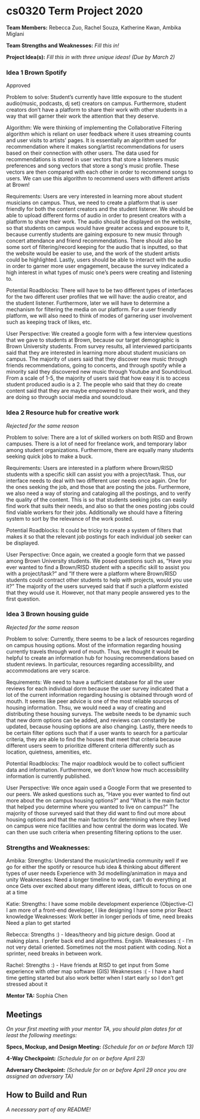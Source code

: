 # cs0320 Term Project 2020

**Team Members:** 
Rebecca Zuo, Rachel Souza, Katherine Kwan, Ambika Miglani

**Team Strengths and Weaknesses:** _Fill this in!_

**Project Idea(s):** _Fill this in with three unique ideas! (Due by March 2)_
### Idea 1 Brown Spotify
Approved

Problem to solve: 
Student’s currently have little exposure to the student audio(music, podcasts, dj set) creators on campus. Furthermore, student creators don’t have a platform to share their work with other students in a way that will garner their work the attention that they deserve. 

Algorithm: We were thinking of implementing the Collaborative Filtering algorithm which is reliant on user feedback where it uses streaming counts and user visits to artists' pages. It is essentially an algorithm used for recommendation where it makes song/artist recommendations for users based on their connection with other users. The data used for recommendations is stored in user vectors that store a listeners music preferences and song vectors that store a song's music profile. These vectors are then compared with each other in order to recommend songs to users. We can use this algorithm to recommend users with different artists at Brown!

Requirements: 
Users are very interested in learning more about student musicians on campus. Thus, we need to create a platform that is user friendly for both the content creators and the student listener. We should be able to upload different forms of audio in order to present creators with a platform to share their work. The audio should be displayed on the website, so that students on campus would have greater access and exposure to it, because currently students are gaining exposure to new music through concert attendance and friend recommendations. There should also be some sort of filtering/record keeping for the audio that is inputted, so that the website would be easier to use, and the work of the student artists could be highlighted. Lastly, users should be able to interact with the audio in order to garner more user engagement, because the survey indicated a high interest in what types of music one’s peers were creating and listening to. 

Potential Roadblocks: 
There will have to be two different types of interfaces for the two different user profiles that we will have: the audio creator, and the student listener. Furthermore, later we will have to determine a mechanism for filtering the media on our platform. For a user friendly platform, we will also need to think of modes of garnering user involvement such as keeping track of likes, etc. 

User Perspective: 
We created a google form with a few interview questions that we gave to students at Brown, because our target demographic is Brown University students. From survey results, all interviewed participants said that they are interested in learning more about student musicians on campus. The majority of users said that they discover new music through friends recommendations, going to concerts, and through spotify while a minority said they discovered new music through Youtube and Soundcloud. From a scale of 1-5, the majority of users said that how easy it is to access student produced audio is a 2. The people who said that they do create content said that they are maybe empowered to share their work, and they are doing so through social media and soundcloud. 

### Idea 2 Resource hub for creative work 
_Rejected for the same reason_

Problem to solve: 
There are a lot of skilled workers on both RISD and Brown campuses. There is a lot of need for freelance work, and temporary labor among student organizations. Furthermore, there are equally many students seeking quick jobs to make a buck. 

Requirements: 
Users are interested in a platform where Brown/RISD students with a specific skill can assist you with a project/task. Thus, our interface needs to deal with two different user needs once again. One for the ones seeking the job, and those that are posting the jobs. Furthermore, we also need a way of storing and cataloging all the postings, and to verify the quality of the content.  This is so that students seeking jobs can easily find work that suits their needs, and also so that the ones posting jobs could find viable workers for their jobs. Additionally we should have a filtering system to sort by the relevance of the work posted.

Potential Roadblocks: 
It could be tricky to create a system of filters that makes it so that the relevant job postings for each individual job seeker can be displayed. 

User Perspective: 
Once again, we created a google form that we passed among Brown University students. We posed questions such as, “Have you ever wanted to find a Brown/RISD student with a specific skill to assist you with a project/task?” and “If there were a platform where Brown/RISD students could contract other students to help with projects, would you use it?” The majority of the users surveyed said that if such a platform existed that they would use it. However, not that many people answered yes to the first question. 


### Idea 3 Brown housing guide 
_Rejected for the same reason_

Problem to solve: 
Currently, there seems to be a lack of resources regarding on campus housing options. Most of the information regarding housing currently travels through word of mouth. Thus, we thought it would be helpful to create an information hub for housing recommendations based on student reviews. In particular, resources regarding accessibility, and accommodations are very scarce.

Requirements: 
We need to have a sufficient database for all the user reviews for each individual dorm because the user survey indicated that a lot of the current information regarding housing is obtained through word of mouth. It seems like peer advice is one of the most reliable sources of housing information. Thsu,  we would need a way of creating and distributing these housing surveys. The website needs to be dynamic such that new dorm options can be added, and reviews can constantly be updated, because housing options are also changing. Lastly, there needs to be certain filter options such that if a user wants to search for a particular criteria, they are able to find the houses that meet that criteria because different users seem to prioritize different criteria differently such as location, quietness, amenities, etc. 

Potential Roadblocks: 
The major roadblock would be to collect sufficient data and information. Furthermore, we don’t know how much accessibility information is currently published. 

User Perspective: 
We once again used a Google Form that we presented to our peers. We asked questions such as, “Have you ever wanted to find out more about the on campus housing options?” and “What is the main factor that helped you determine where you wanted to live on campus?” The majority of those surveyed said that they did want to find out more about housing options and that the main factors for determining where they lived on campus were nice facilities and how central the dorm was located. We can then use such criteria when presenting filtering options to the user.  

### Strengths and Weaknesses: 
Ambika: 
Strengths: 
Understand the music/art/media community well if we go for either the spotify or resource hub idea & thinking about different types of user needs 
Experience with 3d modelling/animation in maya and unity 
Weaknesses: 
Need a longer timeline to work, can’t do everything at once 
Gets over excited about many different ideas, difficult to focus on one at a time 

Katie: 
Strengths: 
I have some mobile development experience (Objective-C)
I am more of a front-end developer, I like designing 
I have some prior React knowledge
Weaknesses:
Work better in longer periods of time, need breaks 
Need a plan to get started

Rebecca:
Strengths :) -
Ideas/theory and big picture design. 
Good at making plans. 
I prefer back end and algorithms. 
Engish. 
Weaknesses :( - 
I’m not very detail oriented. 
Sometimes not the most patient with coding. 
Not a sprinter, need breaks in between work.  

Rachel: 
Strengths :) -
Have friends at RISD to get input from 
Some experience with other map software (GIS)
Weaknesses :( -
I have a hard time getting started but also work better when I start early so I don’t get stressed about it  
 

**Mentor TA:** Sophia Chen

## Meetings
_On your first meeting with your mentor TA, you should plan dates for at least the following meetings:_

**Specs, Mockup, and Design Meeting:** _(Schedule for on or before March 13)_

**4-Way Checkpoint:** _(Schedule for on or before April 23)_

**Adversary Checkpoint:** _(Schedule for on or before April 29 once you are assigned an adversary TA)_

## How to Build and Run
_A necessary part of any README!_

